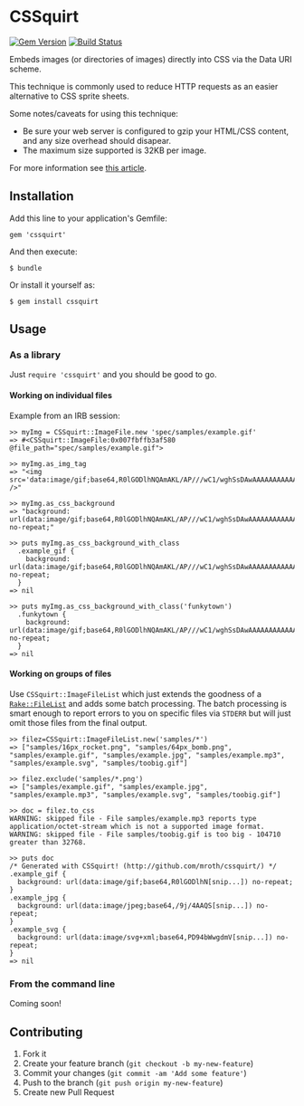 # CSSquirt

[![Gem Version](https://badge.fury.io/rb/cssquirt.svg)](http://badge.fury.io/rb/cssquirt)
[![Build Status](https://travis-ci.org/mroth/cssquirt.svg?branch=master)](https://travis-ci.org/mroth/cssquirt)

Embeds images (or directories of images) directly into CSS via the Data URI scheme.

This technique is commonly used to reduce HTTP requests as an easier alternative to CSS sprite sheets.

Some notes/caveats for using this technique:
 - Be sure your web server is configured to gzip your HTML/CSS content, and any size overhead should disapear.
 - The maximum size supported is 32KB per image.

For more information see [this article](#).

## Installation

Add this line to your application's Gemfile:

    gem 'cssquirt'

And then execute:

    $ bundle

Or install it yourself as:

    $ gem install cssquirt

## Usage

### As a library
Just `require 'cssquirt'` and you should be good to go.

#### Working on individual files
Example from an IRB session:

    >> myImg = CSSquirt::ImageFile.new 'spec/samples/example.gif'
    => #<CSSquirt::ImageFile:0x007fbffb3af580 @file_path="spec/samples/example.gif">

    >> myImg.as_img_tag
    => "<img src='data:image/gif;base64,R0lGODlhNQAmAKL/AP///wC1/wghSsDAwAAAAAAAAAAAAAAAACH5BAEAAAMALAAAAAA1ACYAAAP4OLrc/jDKSau9lRDMOwlbJ1IfOJ6QFphoqwgl657wumozg1vxre2tDzDSs4F8QVuIaFQah50aaOlQNa3K3e8ikE6rxduVAPgBztRJNwbEjp/kcxmdVnun4edVXo5DKXdNgmJPfBpydSSDi4RZhj8CHoyLYYd9BF2RHGx5V4M/QpginJ1OkzcDfxMlmDClU5SgrBhCmWuTlbJXF7Uvt43AP7g8IJoLv0WkjBrGq60Oa26wR8vPFZkQv57UgpDNdhKBpt3MXTkLnbmt5ucKpLKytu06N7Zstuzz6MX4tfL69Kz5YgaQSL5jBwsywPYgocJjDyNKnEiRQQIAO3x6ChocsO0CwoUUFEKcSLGiRQ8RAAA7' />"

    >> myImg.as_css_background
    => "background: url(data:image/gif;base64,R0lGODlhNQAmAKL/AP///wC1/wghSsDAwAAAAAAAAAAAAAAAACH5BAEAAAMALAAAAAA1ACYAAAP4OLrc/jDKSau9lRDMOwlbJ1IfOJ6QFphoqwgl657wumozg1vxre2tDzDSs4F8QVuIaFQah50aaOlQNa3K3e8ikE6rxduVAPgBztRJNwbEjp/kcxmdVnun4edVXo5DKXdNgmJPfBpydSSDi4RZhj8CHoyLYYd9BF2RHGx5V4M/QpginJ1OkzcDfxMlmDClU5SgrBhCmWuTlbJXF7Uvt43AP7g8IJoLv0WkjBrGq60Oa26wR8vPFZkQv57UgpDNdhKBpt3MXTkLnbmt5ucKpLKytu06N7Zstuzz6MX4tfL69Kz5YgaQSL5jBwsywPYgocJjDyNKnEiRQQIAO3x6ChocsO0CwoUUFEKcSLGiRQ8RAAA7) no-repeat;"

    >> puts myImg.as_css_background_with_class
      .example_gif {
        background: url(data:image/gif;base64,R0lGODlhNQAmAKL/AP///wC1/wghSsDAwAAAAAAAAAAAAAAAACH5BAEAAAMALAAAAAA1ACYAAAP4OLrc/jDKSau9lRDMOwlbJ1IfOJ6QFphoqwgl657wumozg1vxre2tDzDSs4F8QVuIaFQah50aaOlQNa3K3e8ikE6rxduVAPgBztRJNwbEjp/kcxmdVnun4edVXo5DKXdNgmJPfBpydSSDi4RZhj8CHoyLYYd9BF2RHGx5V4M/QpginJ1OkzcDfxMlmDClU5SgrBhCmWuTlbJXF7Uvt43AP7g8IJoLv0WkjBrGq60Oa26wR8vPFZkQv57UgpDNdhKBpt3MXTkLnbmt5ucKpLKytu06N7Zstuzz6MX4tfL69Kz5YgaQSL5jBwsywPYgocJjDyNKnEiRQQIAO3x6ChocsO0CwoUUFEKcSLGiRQ8RAAA7) no-repeat;
      }
    => nil

    >> puts myImg.as_css_background_with_class('funkytown')
      .funkytown {
        background: url(data:image/gif;base64,R0lGODlhNQAmAKL/AP///wC1/wghSsDAwAAAAAAAAAAAAAAAACH5BAEAAAMALAAAAAA1ACYAAAP4OLrc/jDKSau9lRDMOwlbJ1IfOJ6QFphoqwgl657wumozg1vxre2tDzDSs4F8QVuIaFQah50aaOlQNa3K3e8ikE6rxduVAPgBztRJNwbEjp/kcxmdVnun4edVXo5DKXdNgmJPfBpydSSDi4RZhj8CHoyLYYd9BF2RHGx5V4M/QpginJ1OkzcDfxMlmDClU5SgrBhCmWuTlbJXF7Uvt43AP7g8IJoLv0WkjBrGq60Oa26wR8vPFZkQv57UgpDNdhKBpt3MXTkLnbmt5ucKpLKytu06N7Zstuzz6MX4tfL69Kz5YgaQSL5jBwsywPYgocJjDyNKnEiRQQIAO3x6ChocsO0CwoUUFEKcSLGiRQ8RAAA7) no-repeat;
      }
    => nil

#### Working on groups of files
Use `CSSquirt::ImageFileList` which just extends the goodness of a [`Rake::FileList`](http://rake.rubyforge.org/classes/Rake/FileList.html) and adds some batch processing.  The batch processing is smart enough to report errors to you on specific files via `STDERR` but will just omit those files from the final output.

    >> filez=CSSquirt::ImageFileList.new('samples/*')
    => ["samples/16px_rocket.png", "samples/64px_bomb.png", "samples/example.gif", "samples/example.jpg", "samples/example.mp3", "samples/example.svg", "samples/toobig.gif"]

    >> filez.exclude('samples/*.png')
    => ["samples/example.gif", "samples/example.jpg", "samples/example.mp3", "samples/example.svg", "samples/toobig.gif"]

    >> doc = filez.to_css
    WARNING: skipped file - File samples/example.mp3 reports type application/octet-stream which is not a supported image format.
    WARNING: skipped file - File samples/toobig.gif is too big - 104710 greater than 32768.

    >> puts doc
    /* Generated with CSSquirt! (http://github.com/mroth/cssquirt/) */
    .example_gif {
      background: url(data:image/gif;base64,R0lGODlhN[snip...]) no-repeat;
    }
    .example_jpg {
      background: url(data:image/jpeg;base64,/9j/4AAQS[snip...]) no-repeat;
    }
    .example_svg {
      background: url(data:image/svg+xml;base64,PD94bWwgdmV[snip...]) no-repeat;
    }
    => nil

### From the command line
Coming soon!

## Contributing

1. Fork it
2. Create your feature branch (`git checkout -b my-new-feature`)
3. Commit your changes (`git commit -am 'Add some feature'`)
4. Push to the branch (`git push origin my-new-feature`)
5. Create new Pull Request
